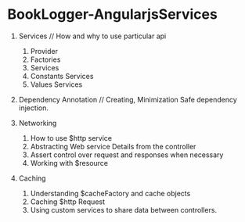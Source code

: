 # BookLogger-AngularjsServices
1. Services
  // How and why to use particular api
    1. Provider
    2. Factories
    3. Services
    4. Constants Services
    5. Values Services
2. Dependency Annotation
  // Creating, Minimization Safe dependency injection.

3. Networking
   1. How to use $http service
   2. Abstracting Web service Details from the controller
   3. Assert control over request and responses when necessary
   4. Working with $resource

4. Caching
   1. Understanding $cacheFactory and cache objects
   2. Caching $http Request
   3. Using custom services to share data between controllers.
